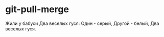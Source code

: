 # git-pull-merge 

Жили у бабуси 
Два веселых гуся: 
Один - серый, 
Другой - белый, 
Два веселых гуся. 
 
